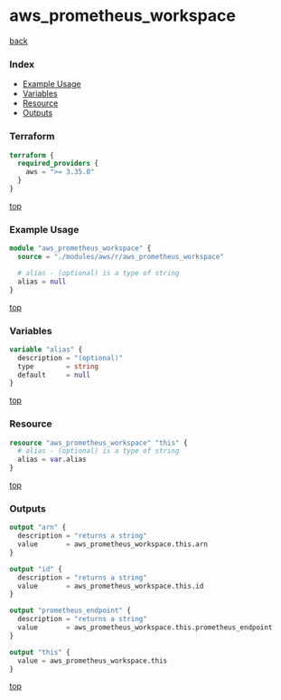 # aws_prometheus_workspace

[back](../aws.md)

### Index

- [Example Usage](#example-usage)
- [Variables](#variables)
- [Resource](#resource)
- [Outputs](#outputs)

### Terraform

```terraform
terraform {
  required_providers {
    aws = ">= 3.35.0"
  }
}
```

[top](#index)

### Example Usage

```terraform
module "aws_prometheus_workspace" {
  source = "./modules/aws/r/aws_prometheus_workspace"

  # alias - (optional) is a type of string
  alias = null
}
```

[top](#index)

### Variables

```terraform
variable "alias" {
  description = "(optional)"
  type        = string
  default     = null
}
```

[top](#index)

### Resource

```terraform
resource "aws_prometheus_workspace" "this" {
  # alias - (optional) is a type of string
  alias = var.alias
}
```

[top](#index)

### Outputs

```terraform
output "arn" {
  description = "returns a string"
  value       = aws_prometheus_workspace.this.arn
}

output "id" {
  description = "returns a string"
  value       = aws_prometheus_workspace.this.id
}

output "prometheus_endpoint" {
  description = "returns a string"
  value       = aws_prometheus_workspace.this.prometheus_endpoint
}

output "this" {
  value = aws_prometheus_workspace.this
}
```

[top](#index)